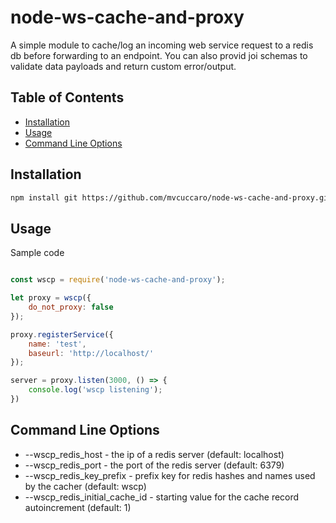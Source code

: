 # node-ws-cache-and-proxy
A simple module to cache/log an incoming web service request to a redis db before forwarding to an endpoint. You can also provid joi schemas to validate data payloads and return custom error/output.


## Table of Contents

- [Installation](#installation)
- [Usage](#usage)
- [Command Line Options](#command&20line%20options)

## Installation

```sh
npm install git https://github.com/mvcuccaro/node-ws-cache-and-proxy.git
```

## Usage

Sample code

```javascript

const wscp = require('node-ws-cache-and-proxy');

let proxy = wscp({
	do_not_proxy: false
});

proxy.registerService({
	name: 'test',
	baseurl: 'http://localhost/'
});

server = proxy.listen(3000, () => {
	console.log('wscp listening');
})

```

## Command Line Options

- --wscp_redis_host - the ip of a redis server (default: localhost)
- --wscp_redis_port - the port of the redis server (default: 6379)
- --wscp_redis_key_prefix - prefix key for redis hashes and names used by the cacher (default: wscp)
- --wscp_redis_initial_cache_id - starting value for the cache record autoincrement (default: 1)
